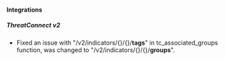 
#### Integrations
##### ThreatConnect v2
- Fixed an issue with "/v2/indicators/{}/{}/**tags**" in tc_associated_groups function, was changed to "/v2/indicators/{}/{}/**groups**".
